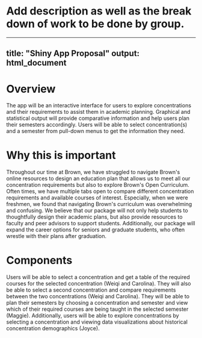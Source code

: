 # Add description as well as the break down of work to be done by group. 
---
title: "Shiny App Proposal"
output: html_document
---

# Overview

The app will be an interactive interface for users to explore concentrations and their requirements to assist them in academic planning. Graphical and statistical output will provide comparative information and help users plan their semesters accordingly. Users will be able to select concentration(s) and a semester from pull-down menus to get the information they need.

# Why this is important

Throughout our time at Brown, we have struggled to navigate Brown's online resources to design an education plan that allows us to meet all our concentration requirements but also to explore Brown's Open Curriculum. Often times, we have multiple tabs open to compare different concentration requirements and available courses of interest. Especially, when we were freshmen, we found that navigating Brown's curriculum was overwhelming and confusing. We believe that our package will not only help students to thoughtfully design their academic plans, but also provide resources to faculty and peer advisors to support students. Additionally, our package will expand the career options for seniors and graduate students, who often wrestle with their plans after graduation.

# Components

Users will be able to select a concentration and get a table of the required courses for the selected concentration (Weiqi and Carolina). They will also be able to select a second concentration and compare requirements between the two concentrations (Weiqi and Carolina). They will be able to plan their semesters by choosing a concentration and semester and view which of their required courses are being taught in the selected semester (Maggie). Additionally, users will be able to explore concentrations by selecting a concentration and viewing data visualizations about historical concentration demographics (Joyce). 
